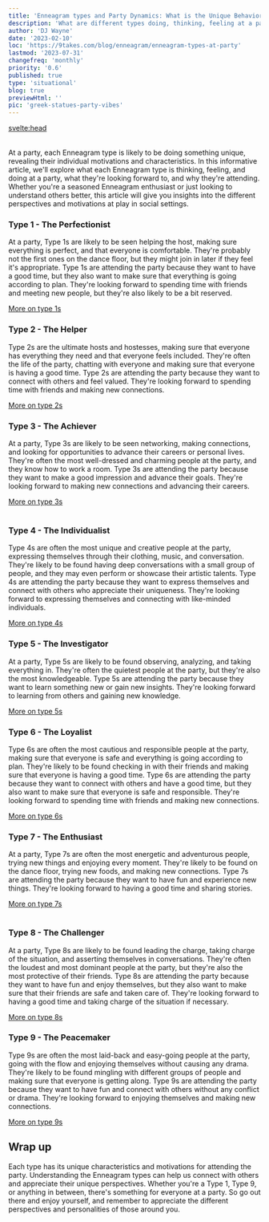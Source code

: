 ```yaml
---
title: 'Enneagram types and Party Dynamics: What is the Unique Behavior of Each Enneagram Type'
description: 'What are different types doing, thinking, feeling at a party'
author: 'DJ Wayne'
date: '2023-02-10'
loc: 'https://9takes.com/blog/enneagram/enneagram-types-at-party'
lastmod: '2023-07-31'
changefreq: 'monthly'
priority: '0.6'
published: true
type: 'situational'
blog: true
previewHtml: ''
pic: 'greek-statues-party-vibes'
---
```


<svelte:head>

<meta property="og:image" content="https://9takes.com/blogs/greek-statues-party-vibes.webp" />
  <link rel="canonical" href="https://9takes.com/blog/enneagram/enneagram-types-at-party">
</svelte:head>

<script>
	import  PopCard  from "../../lib/components/atoms/PopCard.svelte";
	import MarqueeHorizontal from "../../lib/components/atoms/MarqueeHorizontal.svelte";
</script>

<div
	style="display: flex;
    justify-content: center;
    margin: 1rem 0;
	"
>
  <PopCard
		image={`/blogs/greek-statues-party-vibes.webp`}
		showIcon={false}
		displayText=""
    altText="party in the street"
    tint={true}
		subtext=""
	/>
</div>

<p class="firstLetter">At a party, each Enneagram type is likely to be doing something unique, revealing their individual motivations and characteristics. In this informative article, we'll explore what each Enneagram type is thinking, feeling, and doing at a party, what they're looking forward to, and why they're attending. Whether you're a seasoned Enneagram enthusiast or just looking to understand others better, this article will give you insights into the different perspectives and motivations at play in social settings.</p>

### Type 1 - The Perfectionist

At a party, Type 1s are likely to be seen helping the host, making sure everything is perfect, and that everyone is comfortable. They're probably not the first ones on the dance floor, but they might join in later if they feel it's appropriate. Type 1s are attending the party because they want to have a good time, but they also want to make sure that everything is going according to plan. They're looking forward to spending time with friends and meeting new people, but they're also likely to be a bit reserved.

[More on type 1s](/blog/enneagram/enneagram-type-1)

### Type 2 - The Helper

Type 2s are the ultimate hosts and hostesses, making sure that everyone has everything they need and that everyone feels included. They're often the life of the party, chatting with everyone and making sure that everyone is having a good time. Type 2s are attending the party because they want to connect with others and feel valued. They're looking forward to spending time with friends and making new connections.

[More on type 2s](/blog/enneagram/enneagram-type-2)

### Type 3 - The Achiever

At a party, Type 3s are likely to be seen networking, making connections, and looking for opportunities to advance their careers or personal lives. They're often the most well-dressed and charming people at the party, and they know how to work a room. Type 3s are attending the party because they want to make a good impression and advance their goals. They're looking forward to making new connections and advancing their careers.

[More on type 3s](/blog/enneagram/enneagram-type-3)

<div
	style="display: flex;
    justify-content: center;
    margin: 1rem 0;
	"
>
  <PopCard
		image={`/blogs/greek-statues-at-a-party-female.webp`}
		showIcon={false}
		displayText=""
    altText="greek statues partying"
    tint={true}
		subtext=""
	/>
</div>

### Type 4 - The Individualist

Type 4s are often the most unique and creative people at the party, expressing themselves through their clothing, music, and conversation. They're likely to be found having deep conversations with a small group of people, and they may even perform or showcase their artistic talents. Type 4s are attending the party because they want to express themselves and connect with others who appreciate their uniqueness. They're looking forward to expressing themselves and connecting with like-minded individuals.

[More on type 4s](/blog/enneagram/enneagram-type-4)

### Type 5 - The Investigator

At a party, Type 5s are likely to be found observing, analyzing, and taking everything in. They're often the quietest people at the party, but they're also the most knowledgeable. Type 5s are attending the party because they want to learn something new or gain new insights. They're looking forward to learning from others and gaining new knowledge.

[More on type 5s](/blog/enneagram/enneagram-type-5)

<div>
<MarqueeHorizontal displayList={[{name: 'on a first date', link: '/blog/enneagram/enneagram-types-on-a-first-date'}, {name: 'in stress', link: '/blog/enneagram/enneagram-types-in-stress'}, {name: 'being ghosted', link: '/blog/enneagram/enneagram-types-being-ghosted'}, {name: 'strengths and weaknesses', link: '/blog/enneagram/enneagram-strengths-and-weaknesses'}, {name: 'communication styles', link: '/blog/enneagram/enneagram-communication-styles'} ]} />
</div>

### Type 6 - The Loyalist

Type 6s are often the most cautious and responsible people at the party, making sure that everyone is safe and everything is going according to plan. They're likely to be found checking in with their friends and making sure that everyone is having a good time. Type 6s are attending the party because they want to connect with others and have a good time, but they also want to make sure that everyone is safe and responsible. They're looking forward to spending time with friends and making new connections.

[More on type 6s](/blog/enneagram/enneagram-type-6)

### Type 7 - The Enthusiast

At a party, Type 7s are often the most energetic and adventurous people, trying new things and enjoying every moment. They're likely to be found on the dance floor, trying new foods, and making new connections. Type 7s are attending the party because they want to have fun and experience new things. They're looking forward to having a good time and sharing stories.

[More on type 7s](/blog/enneagram/enneagram-type-7)

<div
	style="display: flex;
    justify-content: center;
    margin: 1rem 0;
	"
>
  <PopCard
		image={`/blogs/greek-statues-at-party-2.webp`}
		showIcon={false}
		displayText=""
    altText="talking at a party"
    tint={true}
		subtext=""
	/>
</div>

### Type 8 - The Challenger

At a party, Type 8s are likely to be found leading the charge, taking charge of the situation, and asserting themselves in conversations. They're often the loudest and most dominant people at the party, but they're also the most protective of their friends. Type 8s are attending the party because they want to have fun and enjoy themselves, but they also want to make sure that their friends are safe and taken care of. They're looking forward to having a good time and taking charge of the situation if necessary.

[More on type 8s](/blog/enneagram/enneagram-type-8)

### Type 9 - The Peacemaker

Type 9s are often the most laid-back and easy-going people at the party, going with the flow and enjoying themselves without causing any drama. They're likely to be found mingling with different groups of people and making sure that everyone is getting along. Type 9s are attending the party because they want to have fun and connect with others without any conflict or drama. They're looking forward to enjoying themselves and making new connections.

[More on type 9s](/blog/enneagram/enneagram-type-9)

## Wrap up

Each type has its unique characteristics and motivations for attending the party. Understanding the Enneagram types can help us connect with others and appreciate their unique perspectives. Whether you're a Type 1, Type 9, or anything in between, there's something for everyone at a party. So go out there and enjoy yourself, and remember to appreciate the different perspectives and personalities of those around you.

<div>
<script type="application/ld+json">{
  "@context": "http://schema.org",
  "@type": "BlogPosting",
  "articleBody": "At a party, each Enneagram type is likely to be doing something unique, revealing their individual motivations and characteristics. In this informative article, we'll explore what each Enneagram type is thinking, feeling, and doing at a party, what they're looking forward to, and why they're attending. Whether you're a seasoned Enneagram enthusiast or just looking to understand others better, this article will give you insights into the different perspectives and motivations at play in social settings.",
  "author": {
    "@type": "Person",
    "name": "DJ Wayne",
"sameAs": [
      {
        "@id": "https://www.instagram.com/djwayne3/"
      },
      {
        "@id": "https://twitter.com/djwayne3"
      }
     ]
  },
  "dateModified": {
    "@type": "Date",
    "@value": "2023-07-12T00:00:00-07:00"
  },
  "datePublished": {
    "@type": "Date",
    "@value": "2023-02-17T00:00:00-07:00"
  },
  "description": "Discover are different types doing, thinking, feeling at a party.",
  "headline": "Enneagram Types at a Party: How Each Type Behaves",
  "image": {
    "@type": "ImageObject",
    "height": 800,
    "url": {
      "@id": "https://9takes.com/blogs/party-in-street.webp"
    },
    "width": 1200
  },
  "mainEntityOfPage": {
    "@id": "https://9takes.com/blog/enneagram/enneagram-types-at-party",
    "@type": "WebPage"
  },
  "publisher": {
    "@type": "Organization",
"sameAs": [
      {
        "@id": "https://www.instagram.com/9takesdotcom/"
      },
      {
        "@id": "https://twitter.com/9takesdotcom"
      }
     ],
    "logo": {
      "@type": "ImageObject",
      "url": {
        "@id": "https://9takes.com/brand/darkRubix.png"
      }
    },
    "name": "9takes"
  }
}
</script>
</div>
